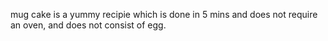mug cake is a yummy recipie which is done in 5 mins and does not require an oven, and does not consist of egg.